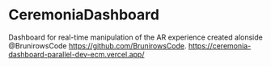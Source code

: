 # CeremoniaDashboard
Dashboard for real-time manipulation of the AR experience created alonside @BrunirowsCode https://github.com/BrunirowsCode.
https://ceremonia-dashboard-parallel-dev-ecm.vercel.app/
